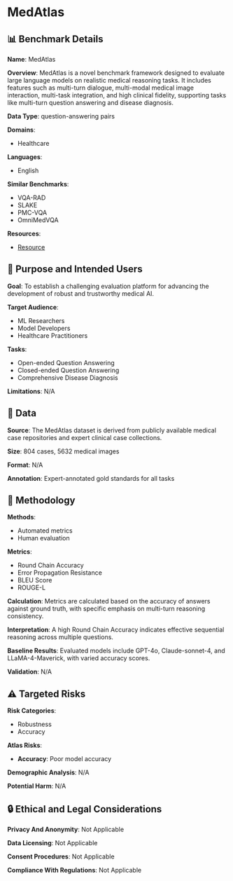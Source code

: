 # MedAtlas

## 📊 Benchmark Details

**Name**: MedAtlas

**Overview**: MedAtlas is a novel benchmark framework designed to evaluate large language models on realistic medical reasoning tasks. It includes features such as multi-turn dialogue, multi-modal medical image interaction, multi-task integration, and high clinical fidelity, supporting tasks like multi-turn question answering and disease diagnosis.

**Data Type**: question-answering pairs

**Domains**:
- Healthcare

**Languages**:
- English

**Similar Benchmarks**:
- VQA-RAD
- SLAKE
- PMC-VQA
- OmniMedVQA

**Resources**:
- [Resource](N/A)

## 🎯 Purpose and Intended Users

**Goal**: To establish a challenging evaluation platform for advancing the development of robust and trustworthy medical AI.

**Target Audience**:
- ML Researchers
- Model Developers
- Healthcare Practitioners

**Tasks**:
- Open-ended Question Answering
- Closed-ended Question Answering
- Comprehensive Disease Diagnosis

**Limitations**: N/A

## 💾 Data

**Source**: The MedAtlas dataset is derived from publicly available medical case repositories and expert clinical case collections.

**Size**: 804 cases, 5632 medical images

**Format**: N/A

**Annotation**: Expert-annotated gold standards for all tasks

## 🔬 Methodology

**Methods**:
- Automated metrics
- Human evaluation

**Metrics**:
- Round Chain Accuracy
- Error Propagation Resistance
- BLEU Score
- ROUGE-L

**Calculation**: Metrics are calculated based on the accuracy of answers against ground truth, with specific emphasis on multi-turn reasoning consistency.

**Interpretation**: A high Round Chain Accuracy indicates effective sequential reasoning across multiple questions.

**Baseline Results**: Evaluated models include GPT-4o, Claude-sonnet-4, and LLaMA-4-Maverick, with varied accuracy scores.

**Validation**: N/A

## ⚠️ Targeted Risks

**Risk Categories**:
- Robustness
- Accuracy

**Atlas Risks**:
- **Accuracy**: Poor model accuracy

**Demographic Analysis**: N/A

**Potential Harm**: N/A

## 🔒 Ethical and Legal Considerations

**Privacy And Anonymity**: Not Applicable

**Data Licensing**: Not Applicable

**Consent Procedures**: Not Applicable

**Compliance With Regulations**: Not Applicable
